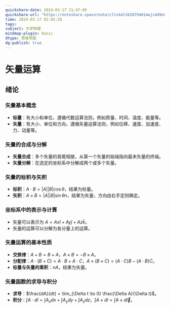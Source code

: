 ```yaml
---
quickshare-date: 2024-03-17 21:47:09
quickshare-url: "https://noteshare.space/note/cltvkml262079401mwjs4d9n0c#JLg3bdyECR7tpnLmGtPU2famQsjvuyaNU5Aqbg9oI08"
time: 2024-03-17 02:45:28
tags:
subject: 大学物理
mindmap-plugin: basic
dtype: 思维导图
dg-publish: true
---
```


# 矢量运算

## 绪论

### 矢量基本概念
- **标量**：有大小和单位，遵循代数运算法则，例如质量、时间、温度、能量等。
- **矢量**：有大小、单位和方向，遵循矢量运算法则，例如位移、速度、加速度、力、动量等。

### 矢量的合成与分解
- **矢量合成**：多个矢量的首尾相接，从第一个矢量的始端指向最末矢量的终端。
- **矢量分解**：在选定的坐标系中分解成两个或多个矢量。

### 矢量的标积与矢积
- **标积**：$A \cdot B = |A||B|\cos\theta$，结果为标量。
- **矢积**：$A \times B = |A||B|\sin\theta n$，结果为矢量，方向由右手定则确定。

### 坐标系中的表示与计算
- 矢量可以表示为 $A = Ax\hat{i} + Ay\hat{j} + Az\hat{k}$。
- 矢量的运算可以分解为各分量上的运算。

### 矢量运算的基本性质
- **交换律**：$A+B = B+A$，$A \times B = -B \times A$。
- **分配律**：$A \cdot (B+C) = A \cdot B + A \cdot C$，$A \times (B \times C) = (A \cdot C)B - (A \cdot B)C$。
- **标量与矢量的乘积**：$nA$，结果为矢量。

### 矢量函数的求导与积分
- **求导**：$\frac{dA}{dt} = \lim_{\Delta t \to 0} \frac{\Delta A}{\Delta t}$。
- **积分**：$\int A \cdot dl = \int A_xdx + \int A_ydy + \int A_zdz$，$\int A \times dl = \int A \times d\vec{l}$。